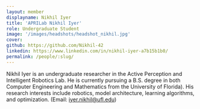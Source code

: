 ```yaml
---
layout: member
displayname: Nikhil Iyer 
title: 'APRILab Nikhil Iyer'
role: Undergraduate Student
image: '/images/headshots/headshot_nikhil.jpg'
cover:
github: https://github.com/Nikhil-42
linkedin: https://www.linkedin.com/in/nikhil-iyer-a7b15b1b0/
permalink: /people/:slug/
---
```

<!-- Put your biography here -->
Nikhil Iyer is an undergraduate researcher in the Active Perception and Intelligent Robotics Lab. He is currently pursuing a B.S. degree in both Computer Engineering and Mathematics from the University of Florida). His research interests include robotics, model architecture, learning algorithms, and optimization. (Email: iyer.nikhil@ufl.edu)